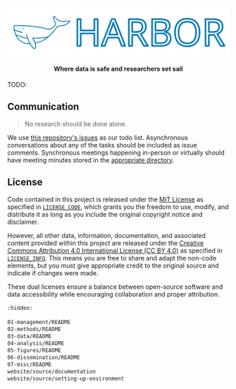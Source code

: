 <img src="website/source/_static/images/harbor-logo.svg" alt="hamiparm" align="center">

<h4 align="center">Where data is safe and researchers set sail</h4>

TODO:

## Communication

> No research should be done alone.

We use [this repository's issues](https://github.com/oasci/harbor/issues) as our todo list.
Asynchronous conversations about any of the tasks should be included as issue comments.
Synchronous meetings happening in-person or virtually should have meeting minutes stored in the [appropriate directory](01_project_management/03_meeting_minutes).

## License

Code contained in this project is released under the [MIT License](https://spdx.org/licenses/MIT.html) as specified in [`LICENSE_CODE`](https://github.com/oasci/harbor/blob/main/LICENSE_CODE.md), which grants you the freedom to use, modify, and distribute it as long as you include the original copyright notice and disclaimer.

However, all other data, information, documentation, and associated content provided within this project are released under the [Creative Commons Attribution 4.0 International License (CC BY 4.0)](https://creativecommons.org/licenses/by/4.0/) as specified in [`LICENSE_INFO`](https://github.com/oasci/harbor/blob/main/LICENSE_INFO.md).
This means you are free to share and adapt the non-code elements, but you must give appropriate credit to the original source and indicate if changes were made.

These dual licenses ensure a balance between open-source software and data accessibility while encouraging collaboration and proper attribution.

```{toctree}
:hidden:

01-management/README
02-methods/README
03-data/README
04-analysis/README
05-figures/README
06-dissemination/README
07-misc/README
website/source/documentation
website/source/setting-up-environment
```
